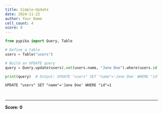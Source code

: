 ```yaml
---
title: Simple-Update
date: 2024-11-22
author: Your Name
cell_count: 4
score: 0
---
```


```python
from pypika import Query, Table

# Define a table
users = Table("users")

# Build an UPDATE query
query = Query.update(users).set(users.name, "Jane Doe").where(users.id == 1)


```


```python
print(query)  # Output: UPDATE "users" SET "name"='Jane Doe' WHERE "id"=1

```

    UPDATE "users" SET "name"='Jane Doe' WHERE "id"=1



```python

```


```python

```


---
**Score: 0**
